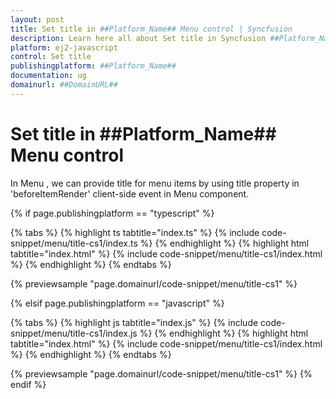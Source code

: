 ```yaml
---
layout: post
title: Set title in ##Platform_Name## Menu control | Syncfusion
description: Learn here all about Set title in Syncfusion ##Platform_Name## Menu control of Syncfusion Essential JS 2 and more.
platform: ej2-javascript
control: Set title 
publishingplatform: ##Platform_Name##
documentation: ug
domainurl: ##DomainURL##
---
```


# Set title in ##Platform_Name## Menu control

In Menu , we can provide title for menu items by using title property in 'beforeItemRender' client-side event in Menu component.

{% if page.publishingplatform == "typescript" %}

 {% tabs %}
{% highlight ts tabtitle="index.ts" %}
{% include code-snippet/menu/title-cs1/index.ts %}
{% endhighlight %}
{% highlight html tabtitle="index.html" %}
{% include code-snippet/menu/title-cs1/index.html %}
{% endhighlight %}
{% endtabs %}
        
{% previewsample "page.domainurl/code-snippet/menu/title-cs1" %}

{% elsif page.publishingplatform == "javascript" %}

{% tabs %}
{% highlight js tabtitle="index.js" %}
{% include code-snippet/menu/title-cs1/index.js %}
{% endhighlight %}
{% highlight html tabtitle="index.html" %}
{% include code-snippet/menu/title-cs1/index.html %}
{% endhighlight %}
{% endtabs %}

{% previewsample "page.domainurl/code-snippet/menu/title-cs1" %}
{% endif %}